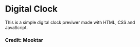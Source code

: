 # Digital Clock
This is a simple digital clock previwer made with HTML, CSS and JavaScript.

### Credit: Mooktar